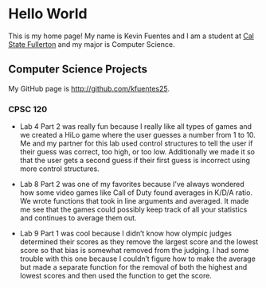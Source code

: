 # Hello World

This is my home page! My name is Kevin Fuentes and I am a student at [Cal State Fullerton](http://www.fullerton.edu/) and my major is Computer Science.

## Computer Science Projects

My GitHub page is http://github.com/kfuentes25.

### CPSC 120

* Lab 4
    Part 2 was really fun because I really like all types of games and we created a HiLo game where the user guesses a number from 1 to 10. Me and my partner for this lab used control structures to tell the user if their guess was correct, too high, or too low. Additionally we made it so that the user gets a second guess if their first guess is incorrect using more control structures.

* Lab 8
    Part 2 was one of my favorites because I’ve always wondered how some video games like Call of Duty found averages in K/D/A ratio. We wrote functions that took in line arguments and averaged. It made me see that the games could possibly keep track of all your statistics and continues to average them out.

* Lab 9
    Part 1 was cool because I didn’t know how olympic judges determined their scores as they remove the largest score and the lowest score so that bias is somewhat removed from the judging. I had some trouble with this one because I couldn’t figure how to make the average but made a separate function for the removal of both the highest and lowest scores and then used the function to get the score.
